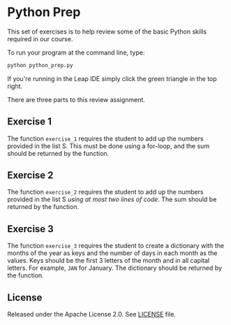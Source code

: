 # Python Prep

This set of exercises is to help review some of the basic Python skills
required in our course.

To run your program at the command line, type:

```bash
python python_prep.py 
```

If you're running in the Leap IDE simply click the green triangle in the top
right.

There are three parts to this review assignment.

## Exercise 1

The function `exercise_1` requires the student to add up the numbers provided
in the list S. This must be done using a for-loop, and the sum should be
returned by the function.

## Exercise 2

The function `exercise_2` requires the student to add up the numbers provided
in the list S *using at most two lines of code*. The sum should be returned by
the function.

## Exercise 3

The function `exercise_3` requires the student to create a dictionary with the
months of the year as keys and the number of days in each month as the values.
Keys should be the first 3 letters of the month and in all capital letters. For
example, `JAN` for January. The dictionary should be returned by the function.

## License

Released under the Apache License 2.0. See [LICENSE](LICENSE) file.
